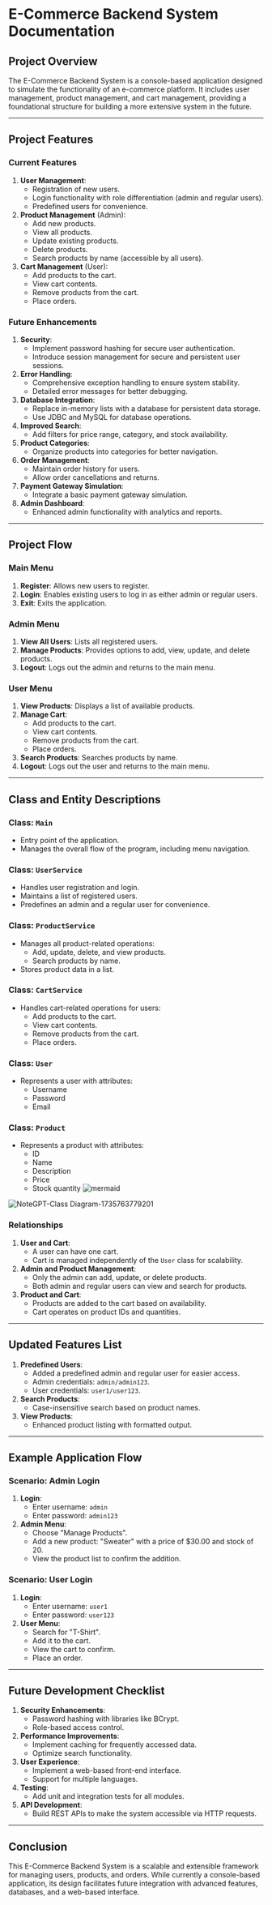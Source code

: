 
# E-Commerce Backend System Documentation

## Project Overview
The E-Commerce Backend System is a console-based application designed to simulate the functionality of an e-commerce platform. It includes user management, product management, and cart management, providing a foundational structure for building a more extensive system in the future.

---

## Project Features

### Current Features
1. **User Management**:
   - Registration of new users.
   - Login functionality with role differentiation (admin and regular users).
   - Predefined users for convenience.
2. **Product Management** (Admin):
   - Add new products.
   - View all products.
   - Update existing products.
   - Delete products.
   - Search products by name (accessible by all users).
3. **Cart Management** (User):
   - Add products to the cart.
   - View cart contents.
   - Remove products from the cart.
   - Place orders.

### Future Enhancements
1. **Security**:
   - Implement password hashing for secure user authentication.
   - Introduce session management for secure and persistent user sessions.
2. **Error Handling**:
   - Comprehensive exception handling to ensure system stability.
   - Detailed error messages for better debugging.
3. **Database Integration**:
   - Replace in-memory lists with a database for persistent data storage.
   - Use JDBC and MySQL for database operations.
4. **Improved Search**:
   - Add filters for price range, category, and stock availability.
5. **Product Categories**:
   - Organize products into categories for better navigation.
6. **Order Management**:
   - Maintain order history for users.
   - Allow order cancellations and returns.
7. **Payment Gateway Simulation**:
   - Integrate a basic payment gateway simulation.
8. **Admin Dashboard**:
   - Enhanced admin functionality with analytics and reports.

---

## Project Flow

### Main Menu
1. **Register**: Allows new users to register.
2. **Login**: Enables existing users to log in as either admin or regular users.
3. **Exit**: Exits the application.

### Admin Menu
1. **View All Users**: Lists all registered users.
2. **Manage Products**: Provides options to add, view, update, and delete products.
3. **Logout**: Logs out the admin and returns to the main menu.

### User Menu
1. **View Products**: Displays a list of available products.
2. **Manage Cart**:
   - Add products to the cart.
   - View cart contents.
   - Remove products from the cart.
   - Place orders.
3. **Search Products**: Searches products by name.
4. **Logout**: Logs out the user and returns to the main menu.

---

## Class and Entity Descriptions

### Class: `Main`
- Entry point of the application.
- Manages the overall flow of the program, including menu navigation.

### Class: `UserService`
- Handles user registration and login.
- Maintains a list of registered users.
- Predefines an admin and a regular user for convenience.

### Class: `ProductService`
- Manages all product-related operations:
  - Add, update, delete, and view products.
  - Search products by name.
- Stores product data in a list.

### Class: `CartService`
- Handles cart-related operations for users:
  - Add products to the cart.
  - View cart contents.
  - Remove products from the cart.
  - Place orders.

### Class: `User`
- Represents a user with attributes:
  - Username
  - Password
  - Email

### Class: `Product`
- Represents a product with attributes:
  - ID
  - Name
  - Description
  - Price
  - Stock quantity
![mermaid](https://github.com/user-attachments/assets/8b87d4f1-c179-4f4d-b9ac-94cc2ae35306)


![NoteGPT-Class Diagram-1735763779201](https://github.com/user-attachments/assets/01724d7f-fe01-4766-a80e-399c6cd8bfa7)
### Relationships
1. **User and Cart**:
   - A user can have one cart.
   - Cart is managed independently of the `User` class for scalability.
2. **Admin and Product Management**:
   - Only the admin can add, update, or delete products.
   - Both admin and regular users can view and search for products.
3. **Product and Cart**:
   - Products are added to the cart based on availability.
   - Cart operates on product IDs and quantities.

---

## Updated Features List
1. **Predefined Users**:
   - Added a predefined admin and regular user for easier access.
   - Admin credentials: `admin/admin123`.
   - User credentials: `user1/user123`.
2. **Search Products**:
   - Case-insensitive search based on product names.
3. **View Products**:
   - Enhanced product listing with formatted output.

---

## Example Application Flow

### Scenario: Admin Login
1. **Login**:
   - Enter username: `admin`
   - Enter password: `admin123`
2. **Admin Menu**:
   - Choose "Manage Products".
   - Add a new product: "Sweater" with a price of $30.00 and stock of 20.
   - View the product list to confirm the addition.

### Scenario: User Login
1. **Login**:
   - Enter username: `user1`
   - Enter password: `user123`
2. **User Menu**:
   - Search for "T-Shirt".
   - Add it to the cart.
   - View the cart to confirm.
   - Place an order.

---

## Future Development Checklist
1. **Security Enhancements**:
   - Password hashing with libraries like BCrypt.
   - Role-based access control.
2. **Performance Improvements**:
   - Implement caching for frequently accessed data.
   - Optimize search functionality.
3. **User Experience**:
   - Implement a web-based front-end interface.
   - Support for multiple languages.
4. **Testing**:
   - Add unit and integration tests for all modules.
5. **API Development**:
   - Build REST APIs to make the system accessible via HTTP requests.

---

## Conclusion
This E-Commerce Backend System is a scalable and extensible framework for managing users, products, and orders. While currently a console-based application, its design facilitates future integration with advanced features, databases, and a web-based interface.


